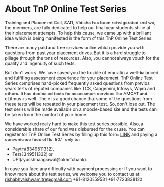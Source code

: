 # About TnP Online Test Series

Training and Placement Cell, SATI, Vidisha has been reinvigorated and we, the members, are fully dedicated to help our final year students shine at their placement attempts. To help this cause, we came up with a brilliant idea which is being manifested in the form of this TnP Online Test Series.

There are many paid and free services online which provide you with questions from past year placement drives. But it is a hard struggle to pillage through the tons of resources. Also, you cannot always vouch for the quality and ingenuity of such tests.

But don't worry. We have saved you the trouble of emulatin a well-balanced and fulfilling assessment experience for your placement. TnP Online Test Series comprises hand-picked frequently asked questions from previos years tests of reputed companies like TCS, Capgemini, Infosys, Wipro and others. It has dedicated tests for assessment services like AMCAT and eLitmus as well.
There is a good chance that some of the questions from these tests will be repeated in your placement test. So, don't lose out.
The test series will be made available on a moodle-based site and the tests can be taken from the comfort of your home. 

We have worked really hard to make this test series possible. Also, a considerable share of our fund was disbursed for the cause. You can register for TnP Online Test Series by filling up this form: [LINK](bit.ly/tnptest) and paying a convenience fees of Rs. 50/- only to:
- Paytm(8349511332),
- Tez(8349511332) or
- UPI(ayusshhaagrawal@okhdfcbank).

In case you face any difficulty with payment processing or If you want to know more about the test series, we welcome you to contact us at:
rishabhvaishwamitre@gmail.com
+91-8120259531
+91-7723838123
